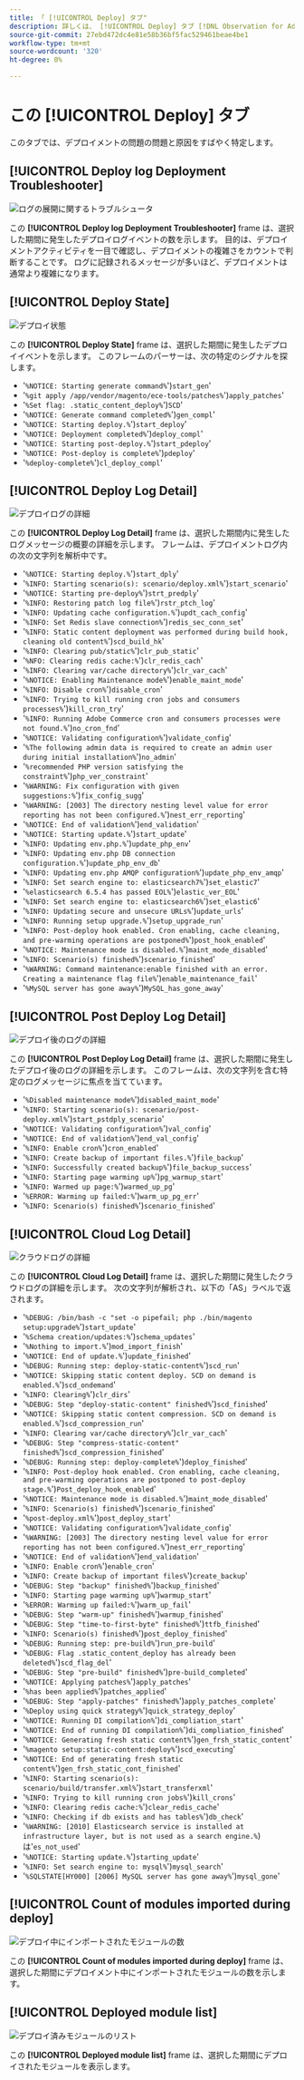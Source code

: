 ```yaml
---
title: 「 [!UICONTROL Deploy] タブ"
description: 詳しくは、 [!UICONTROL Deploy] タブ [!DNL Observation for Adobe Commerce].
source-git-commit: 27ebd472dc4e81e58b36bf5fac529461beae4be1
workflow-type: tm+mt
source-wordcount: '320'
ht-degree: 0%

---
```


# この [!UICONTROL Deploy] タブ

このタブでは、デプロイメントの問題の問題と原因をすばやく特定します。

## [!UICONTROL Deploy log Deployment Troubleshooter]

![ログの展開に関するトラブルシュータ](../../assets/tools/observation-for-adobe-commerce/deploy-tab-1.jpg)

この **[!UICONTROL Deploy log Deployment Troubleshooter]** frame は、選択した期間に発生したデプロイログイベントの数を示します。 目的は、デプロイメントアクティビティを一目で確認し、デプロイメントの複雑さをカウントで判断することです。 ログに記録されるメッセージが多いほど、デプロイメントは通常より複雑になります。

## [!UICONTROL Deploy State]

![デプロイ状態](../../assets/tools/observation-for-adobe-commerce/deploy-tab-2.jpg)

この **[!UICONTROL Deploy State]** frame は、選択した期間に発生したデプロイイベントを示します。 このフレームのパーサーは、次の特定のシグナルを探します。

* &#39;`%NOTICE: Starting generate command%`&#39;)`start_gen`&#39;
* &#39;`%git apply /app/vendor/magento/ece-tools/patches%`&#39;)`apply_patches`&#39;
* &#39;`%Set flag: .static_content_deploy%`&#39;)`SCD`&#39;
* &#39;`%NOTICE: Generate command completed%`&#39;)`gen_compl`&#39;
* &#39;`%NOTICE: Starting deploy.%`&#39;)`start_deploy`&#39;
* &#39;`%NOTICE: Deployment completed%`&#39;)`deploy_compl`&#39;
* &#39;`%NOTICE: Starting post-deploy.%`&#39;)`start_pdeploy`&#39;
* &#39;`%NOTICE: Post-deploy is complete%`&#39;)`pdeploy`&#39;
* &#39;`%deploy-complete%`&#39;)`cl_deploy_compl`&#39;

## [!UICONTROL Deploy Log Detail]

![デプロイログの詳細](../../assets/tools/observation-for-adobe-commerce/deploy-tab-3.jpg)

この **[!UICONTROL Deploy Log Detail]** frame は、選択した期間内に発生したログメッセージの概要の詳細を示します。 フレームは、デプロイメントログ内の次の文字列を解析中です。

* &#39;`%NOTICE: Starting deploy.%`&#39;)`start_dply`&#39;
* &#39;`%INFO: Starting scenario(s): scenario/deploy.xml%`&#39;)`start_scenario`&#39;
* &#39;`%NOTICE: Starting pre-deploy%`&#39;)`strt_predply`&#39;
* &#39;`%INFO: Restoring patch log file%`&#39;)`rstr_ptch_log`&#39;
* &#39;`%INFO: Updating cache configuration.%`&#39;)`updt_cach_config`&#39;
* &#39;`%INFO: Set Redis slave connection%`&#39;)`redis_sec_conn_set`&#39;
* &#39;`%INFO: Static content deployment was performed during build hook, cleaning old content%`&#39;)`scd_build_hk`&#39;
* &#39;`%INFO: Clearing pub/static%`&#39;)`clr_pub_static`&#39;
* &#39;`%NFO: Clearing redis cache:%`&#39;)`clr_redis_cach`&#39;
* &#39;`%INFO: Clearing var/cache directory%`&#39;)`clr_var_cach`&#39;
* &#39;`%NOTICE: Enabling Maintenance mode%`&#39;)`enable_maint_mode`&#39;
* &#39;`%INFO: Disable cron%`&#39;)`disable_cron`&#39;
* &#39;`%INFO: Trying to kill running cron jobs and consumers processes%`&#39;)`kill_cron_try`&#39;
* &#39;`%INFO: Running Adobe Commerce cron and consumers processes were not found.%`&#39;)`no_cron_fnd`&#39;
* &#39;`%NOTICE: Validating configuration%`&#39;)`validate_config`&#39;
* &#39;`%The following admin data is required to create an admin user during initial installation%`&#39;)`no_admin`&#39;
* &#39;`%recommended PHP version satisfying the constraint%`&#39;)`php_ver_constraint`&#39;
* &#39;`%WARNING: Fix configuration with given suggestions:%`&#39;)`fix_config_sugg`&#39;
* &#39;`%WARNING: [2003] The directory nesting level value for error reporting has not been configured.%`&#39;)`nest_err_reporting`&#39;
* &#39;`%NOTICE: End of validation%`&#39;)`end_validation`&#39;
* &#39;`%NOTICE: Starting update.%`&#39;)`start_update`&#39;
* &#39;`%INFO: Updating env.php.%`&#39;)`update_php_env`&#39;
* &#39;`%INFO: Updating env.php DB connection configuration.%`&#39;)`update_php_env_db`&#39;
* &#39;`%INFO: Updating env.php AMQP configuration%`&#39;)`update_php_env_amqp`&#39;
* &#39;`%INFO: Set search engine to: elasticsearch7%`&#39;)`set_elastic7`&#39;
* &#39;`%elasticsearch 6.5.4 has passed EOL%`&#39;)`elastic_ver_EOL`&#39;
* &#39;`%INFO: Set search engine to: elasticsearch6%`&#39;)`set_elastic6`&#39;
* &#39;`%INFO: Updating secure and unsecure URLs%`&#39;)`update_urls`&#39;
* &#39;`%INFO: Running setup upgrade.%`&#39;)`setup_upgrade_run`&#39;
* &#39;`%INFO: Post-deploy hook enabled. Cron enabling, cache cleaning, and pre-warming operations are postponed%`&#39;)`post_hook_enabled`&#39;
* &#39;`%NOTICE: Maintenance mode is disabled.%`&#39;)`maint_mode_disabled`&#39;
* &#39;`%INFO: Scenario(s) finished%`&#39;)`scenario_finished`&#39;
* &#39;`%WARNING: Command maintenance:enable finished with an error. Creating a maintenance flag file%`&#39;)`enable_maintenance_fail`&#39;
* &#39;`%MySQL server has gone away%`&#39;)`MySQL_has_gone_away`&#39;

## [!UICONTROL Post Deploy Log Detail]

![デプロイ後のログの詳細](../../assets/tools/observation-for-adobe-commerce/deploy-tab-4.jpg)

この **[!UICONTROL Post Deploy Log Detail]** frame は、選択した期間に発生したデプロイ後のログの詳細を示します。 このフレームは、次の文字列を含む特定のログメッセージに焦点を当てています。

* &#39;`%Disabled maintenance mode%`&#39;)`disabled_maint_mode`&#39;
* &#39;`%INFO: Starting scenario(s): scenario/post-deploy.xml%`&#39;)`start_pstdply_scenario`&#39;
* &#39;`%NOTICE: Validating configuration%`&#39;)`val_config`&#39;
* &#39;`%NOTICE: End of validation%`&#39;)`end_val_config`&#39;
* &#39;`%INFO: Enable cron%`&#39;)`cron_enabled`&#39;
* &#39;`%INFO: Create backup of important files.%`&#39;)`file_backup`&#39;
* &#39;`%INFO: Successfully created backup%`&#39;)`file_backup_success`&#39;
* &#39;`%INFO: Starting page warming up%`&#39;)`pg_warmup_start`&#39;
* &#39;`%INFO: Warmed up page:%`&#39;)`warmed_up_pg`&#39;
* &#39;`%ERROR: Warming up failed:%`&#39;)`warm_up_pg_err`&#39;
* &#39;`%INFO: Scenario(s) finished%`&#39;)`scenario_finished`&#39;

## [!UICONTROL Cloud Log Detail]

![クラウドログの詳細](../../assets/tools/observation-for-adobe-commerce/deploy-tab-5.jpg)

この **[!UICONTROL Cloud Log Detail]** frame は、選択した期間に発生したクラウドログの詳細を示します。 次の文字列が解析され、以下の「AS」ラベルで返されます。

* &#39;`%DEBUG: /bin/bash -c "set -o pipefail; php ./bin/magento setup:upgrade%`&#39;)`start_update`&#39;
* &#39;`%Schema creation/updates:%`&#39;)`schema_updates`&#39;
* &#39;`%Nothing to import.%`&#39;)`mod_import_finish`&#39;
* &#39;`%NOTICE: End of update.%`&#39;)`update_finished`&#39;
* &#39;`%DEBUG: Running step: deploy-static-content%`&#39;)`scd_run`&#39;
* &#39;`%NOTICE: Skipping static content deploy. SCD on demand is enabled.%`&#39;)`scd_ondemand`&#39;
* &#39;`%INFO: Clearing%`&#39;)`clr_dirs`&#39;
* &#39;`%DEBUG: Step "deploy-static-content" finished%`&#39;)`scd_finished`&#39;
* &#39;`%NOTICE: Skipping static content compression. SCD on demand is enabled.%`&#39;)`scd_compression_run`&#39;
* &#39;`%INFO: Clearing var/cache directory%`&#39;)`clr_var_cach`&#39;
* &#39;`%DEBUG: Step "compress-static-content" finished%`&#39;)`scd_compression_finished`&#39;
* &#39;`%DEBUG: Running step: deploy-complete%`&#39;)`deploy_finished`&#39;
* &#39;`%INFO: Post-deploy hook enabled. Cron enabling, cache cleaning, and pre-warming operations are postponed to post-deploy stage.%`&#39;)`Post_deploy_hook_enabled`&#39;
* &#39;`%NOTICE: Maintenance mode is disabled.%`&#39;)`maint_mode_disabled`&#39;
* &#39;`%INFO: Scenario(s) finished%`&#39;)`scenario_finished`&#39;
* &#39;`%post-deploy.xml%`&#39;)`post_deploy_start`&#39;
* &#39;`%NOTICE: Validating configuration%`&#39;)`validate_config`&#39;
* &#39;`%WARNING: [2003] The directory nesting level value for error reporting has not been configured.%`&#39;)`nest_err_reporting`&#39;
* &#39;`%NOTICE: End of validation%`&#39;)`end_validation`&#39;
* &#39;`%INFO: Enable cron%`&#39;)`enable_cron`&#39;
* &#39;`%INFO: Create backup of important files%`&#39;)`create_backup`&#39;
* &#39;`%DEBUG: Step "backup" finished%`&#39;)`backup_finished`&#39;
* &#39;`%INFO: Starting page warming up%`&#39;)`warmup_start`&#39;
* &#39;`%ERROR: Warming up failed:%`&#39;)`warm_up_fail`&#39;
* &#39;`%DEBUG: Step "warm-up" finished%`&#39;)`warmup_finished`&#39;
* &#39;`%DEBUG: Step "time-to-first-byte" finished%`&#39;)`ttfb_finished`&#39;
* &#39;`%INFO: Scenario(s) finished%`&#39;)`post_deploy_finished`&#39;
* &#39;`%DEBUG: Running step: pre-build%`&#39;)`run_pre-build`&#39;
* &#39;`%DEBUG: Flag .static_content_deploy has already been deleted%`&#39;)`scd_flag_del`&#39;
* &#39;`%DEBUG: Step "pre-build" finished%`&#39;)`pre-build_completed`&#39;
* &#39;`%NOTICE: Applying patches%`&#39;)`apply_patches`&#39;
* &#39;`%has been applied%`&#39;)`patches_applied`&#39;
* &#39;`%DEBUG: Step "apply-patches" finished%`&#39;)`apply_patches_complete`&#39;
* &#39;`%Deploy using quick strategy%`&#39;)`quick_strategy_deploy`&#39;
* &#39;`%NOTICE: Running DI compilation%`&#39;)`di_compliation_start`&#39;
* &#39;`%NOTICE: End of running DI compilation%`&#39;)`di_compliation_finished`&#39;
* &#39;`%NOTICE: Generating fresh static content%`&#39;)`gen_frsh_static_content`&#39;
* &#39;`%magento setup:static-content:deploy%`&#39;)`scd_executing`&#39;
* &#39;`%NOTICE: End of generating fresh static content%`&#39;)`gen_frsh_static_cont_finished`&#39;
* &#39;`%INFO: Starting scenario(s): scenario/build/transfer.xml%`&#39;)`start_transferxml`&#39;
* &#39;`%INFO: Trying to kill running cron jobs%`&#39;)`kill_crons`&#39;
* &#39;`%INFO: Clearing redis cache:%`&#39;)`clear_redis_cache`&#39;
* &#39;`%INFO: Checking if db exists and has tables%`&#39;)`db_check`&#39;
* &#39;`%WARNING: [2010] Elasticsearch service is installed at infrastructure layer, but is not used as a search engine.%`) は&#39;`es_not_used`&#39;
* &#39;`%NOTICE: Starting update.%`&#39;)`starting_update`&#39;
* &#39;`%INFO: Set search engine to: mysql%`&#39;)`mysql_search`&#39;
* &#39;`%SQLSTATE[HY000] [2006] MySQL server has gone away%`&#39;)`mysql_gone`&#39;

## [!UICONTROL Count of modules imported during deploy]

![デプロイ中にインポートされたモジュールの数](../../assets/tools/observation-for-adobe-commerce/deploy-tab-6.jpg)

この **[!UICONTROL Count of modules imported during deploy]** frame は、選択した期間にデプロイメント中にインポートされたモジュールの数を示します。

## [!UICONTROL Deployed module list]

![デプロイ済みモジュールのリスト](../../assets/tools/observation-for-adobe-commerce/deploy-tab-7.jpg)

この **[!UICONTROL Deployed module list]** frame は、選択した期間にデプロイされたモジュールを表示します。

